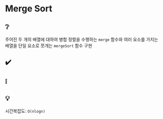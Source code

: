 # Merge Sort

## ❔
주어진 두 개의 배열에 대하여 병합 정렬을 수행하는 `merge` 함수와 여러 요소를 가지는 배열을 단일 요소로 쪼개는 `mergeSort` 함수 구현

## ✔️

## ❕

## 💡

시간복잡도: `O(nlogn)`
